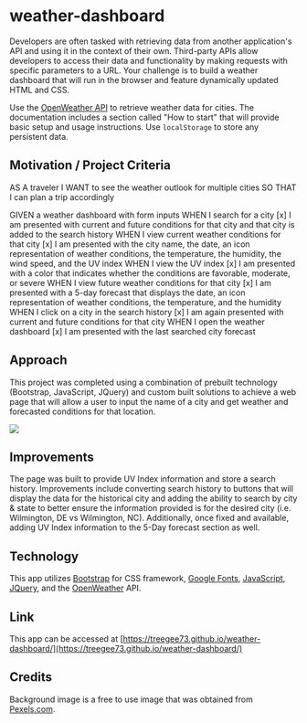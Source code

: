 # weather-dashboard

Developers are often tasked with retrieving data from another application's API and using it in the context of their own. Third-party APIs allow developers to access their data and functionality by making requests with specific parameters to a URL. Your challenge is to build a weather dashboard that will run in the browser and feature dynamically updated HTML and CSS.

Use the [OpenWeather API](https://openweathermap.org/api) to retrieve weather data for cities. The documentation includes a section called "How to start" that will provide basic setup and usage instructions. Use `localStorage` to store any persistent data.

## Motivation / Project Criteria

AS A traveler
I WANT to see the weather outlook for multiple cities
SO THAT I can plan a trip accordingly

GIVEN a weather dashboard with form inputs
WHEN I search for a city
[x] I am presented with current and future conditions for that city and that city is added to the search history
WHEN I view current weather conditions for that city
[x] I am presented with the city name, the date, an icon representation of weather conditions, the temperature, the humidity, the wind speed, and the UV index
WHEN I view the UV index
[x] I am presented with a color that indicates whether the conditions are favorable, moderate, or severe
WHEN I view future weather conditions for that city
[x] I am presented with a 5-day forecast that displays the date, an icon representation of weather conditions, the temperature, and the humidity
WHEN I click on a city in the search history
[x] I am again presented with current and future conditions for that city
WHEN I open the weather dashboard
[x] I am presented with the last searched city forecast

## Approach

This project was completed using a combination of prebuilt technology (Bootstrap, JavaScript, JQuery) and custom built solutions to achieve a web page that will allow a user to input the name of a city and get weather and forecasted conditions for that location.

![](https://media.giphy.com/media/O2AvBh6vHxwyxWGXPk/giphy.gif)


## Improvements

The page was built to provide UV Index information and store a search history. Improvements include converting search history to buttons that will display the data for the historical city and adding the ability to search by city & state to better ensure the information provided is for the desired city (i.e. Wilmington, DE vs Wilmington, NC). Additionally, once fixed and available, adding UV Index information to the 5-Day forecast section as well.

## Technology

This app utilizes [Bootstrap](https://getbootstrap.com/) for CSS framework, [Google Fonts](https://fonts.google.com/), [JavaScript](https://www.javascript.com/), [JQuery](https://jquery.com/), and the [OpenWeather](https://openweathermap.org/) API.

## Link

This app can be accessed at [https://treegee73.github.io/weather-dashboard/](https://treegee73.github.io/weather-dashboard/)

## Credits
Background image is a free to use image that was obtained from [Pexels.com](https://www.pexels.com/).